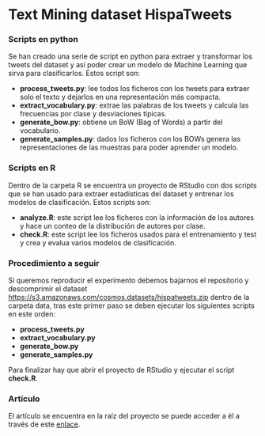 # Text Mining dataset HispaTweets

### Scripts en python

Se han creado una serie de script en python para extraer y transformar los tweets del dataset y así poder crear un modelo de Machine Learning que sirva para clasificarlos. Estos script son:

* **process_tweets.py**: lee todos los ficheros con los tweets para extraer solo el texto y dejarlos en una representación más compacta.
* **extract_vocabulary.py**: extrae las palabras de los tweets y calcula las frecuencias por clase y desviaciones típicas.
* **generate_bow.py**: obtiene un BoW (Bag of Words) a partir del vocabulario.
* **generate_samples.py**: dados los ficheros con los BOWs genera las representaciones de las muestras para poder aprender un modelo.

### Scripts en R

Dentro de la carpeta R se encuentra un proyecto de RStudio con dos scripts que se han usado para extraer estadísticas del dataset y entrenar los modelos de clasificación. Estos scripts son:

* **analyze.R**: este script lee los ficheros con la información de los autores y hace un conteo de la distribución de autores por clase.
* **check.R**: este script lee los ficheros usados para el entrenamiento y test y crea y evalua varios modelos de clasificación.

### Procedimiento a seguir

Si queremos reproducir el experimento debemos bajarnos el repositorio y descomprimir el dataset https://s3.amazonaws.com/cosmos.datasets/hispatweets.zip dentro de la carpeta data, tras este primer paso se deben ejecutar los siguientes scripts en este orden:

* **process_tweets.py**
* **extract_vocabulary.py**
* **generate_bow.py**
* **generate_samples.py**

Para finalizar hay que abrir el proyecto de RStudio y ejecutar el script **check.R**.


### Artículo

El artículo se encuentra en la raíz del proyecto se puede acceder a él a través de este [enlace](https://github.com/lmontes/text_mining_hispatweets/blob/master/Art%C3%ADculo.pdf).
